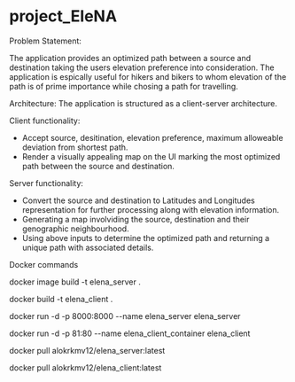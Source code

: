 # project_EleNA

Problem Statement:

The application provides an optimized path between a source and destination taking the users elevation preference into consideration. The application is espically useful for hikers and bikers to whom elevation of the path is of prime importance while chosing a path for travelling.

Architecture:
The application is structured as a client-server architecture.

  Client functionality: 
  - Accept source, desitination, elevation preference, maximum alloweable deviation from shortest path.
  - Render a visually appealing map on the UI marking the most optimized path between the source and destination.
  
  Server functionality:
  - Convert the source and destination to Latitudes and Longitudes representation for further processing along with elevation information.
  - Generating a map involviding the source, destination and their genographic neighbourhood.
  - Using above inputs to determine the optimized path and returning a unique path with associated details.


Docker commands

docker image build -t elena_server .

docker build -t elena_client .

docker run -d -p 8000:8000 --name elena_server elena_server

docker run -d -p 81:80 --name elena_client_container elena_client

docker pull alokrkmv12/elena_server:latest

docker pull alokrkmv12/elena_client:latest